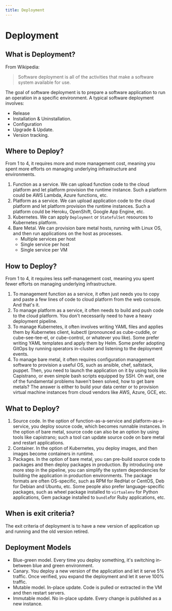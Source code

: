 ```yaml
---
title: Deployment
---
```


# Deployment

## What is Deployment?

From Wikipedia:

> Software deployment is all of the activities that make a software system available for use.

The goal of software deployment is to prepare a software application to run an operation in a specific environment. A typical software deployment involves:

* Release
* Installation & Uninstallation.
* Configuration
* Upgrade & Update.
* Version tracking.

## Where to Deploy?

From 1 to 4, it requires more and more management cost, meaning you spent more efforts on managing underlying infrastructure and environments.

1. Function as a service. We can upload function code to the cloud platform and let platform provision the runtime instance. Such a platform could be AWS Lambda, Azure functions, etc.
2. Platform as a service. We can upload application code to the cloud platform and let platform provision the runtime instances. Such a platform could be Heroku, OpenShift, Google App Engine, etc.
3. Kubernetes. We can apply `Deployment` or `StatefulSet` resources to Kubernetes platform.
4. Bare Metal. We can provision bare metal hosts, running with Linux OS, and then run applications on the host as processes.
   * Multiple services per host
   * Single service per host
   * Single service per VM

## How to Deploy?

From 1 to 4, it requires less self-management cost, meaning you spent fewer efforts on managing underlying infrastructure.

1. To management function as a service, it often just needs you to copy and paste a few lines of code to cloud platform from the web console. And that's it.
2. To manage platform as a service, it often needs to build and push code to the cloud platform. You don't necessarily need to have a heavy deployment pipeline.
3. To manage Kubernetes, it often involves writing YAML files and applies them by Kubernetes client, kubectl (pronounced as cube-cuddle, or cube-see-tee-el, or cube-control, or whatever you like). Some prefer writing YAML templates and apply them by Helm. Some prefer adopting GitOps by running operators in-cluster and listening to the deployment events.
4. To manage bare metal, it often requires configuration management software to provision a useful OS, such as ansible, chef, saltstack, puppet. Then, you need to launch the application on it by using tools like Capistrano, or even simple bash scripts equipped by SSH. Oh wait, one of the fundamental problems haven't been solved, how to get bare metals? The answer is either to build your data center or to provision virtual machine instances from cloud vendors like AWS, Azure, GCE, etc.

## What to Deploy?

1. Source code. In the option of function-as-a-service and platform-as-a-service, you deploy source code, which becomes runnable instances. In the option of bare metal, source code can also be an option by using tools like capistrano; such a tool can update source code on bare metal and restart applications.
2. Container. In the option of Kubernetes, you deploy images, and then images become containers in runtime.
3. Packages. In the option of bare metal, you can pre-build source code to packages and then deploy packages in production. By introducing one more step in the pipeline, you can simplify the system dependencies for building the application in production environments. The package formats are often OS-specific, such as RPM for RedHat or CentOS, Deb for Debian and Ubuntu, etc. Some people also prefer language-specific packages, such as wheel package installed to `virtualenv` for Python applications, Gem package installed to `bundle`for Ruby applications, etc.

## When is exit criteria?

The exit criteria of deployment is to have a new version of application up and running and the old version retired.

## Deployment Models

* Blue-green model. Every time you deploy something, it's switching in-between blue and green environment.
* Canary. You deploy a new version of the application and let it serve 5% traffic. Once verified, you expand the deployment and let it serve 100% traffic.
* Mutable model. In-place update. Code is pulled or extracted in the VM and then restart servers.
* Immutable model. No in-place update. Every change is published as a new instance.